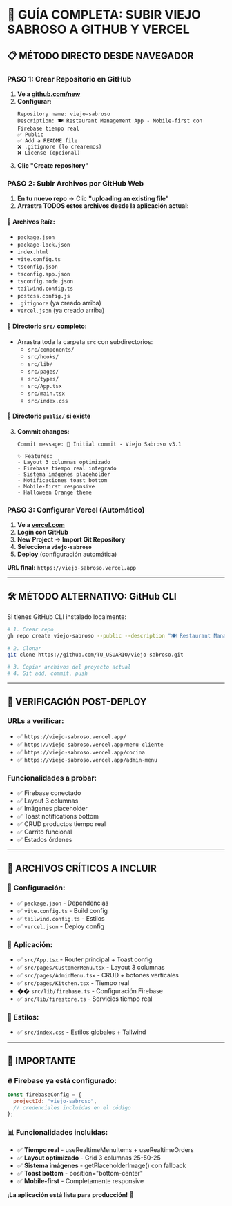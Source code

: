 # 🚀 GUÍA COMPLETA: SUBIR VIEJO SABROSO A GITHUB Y VERCEL

## 📋 **MÉTODO DIRECTO DESDE NAVEGADOR**

### **PASO 1: Crear Repositorio en GitHub**

1. **Ve a [github.com/new](https://github.com/new)**
2. **Configurar:**
   ```
   Repository name: viejo-sabroso
   Description: 🍽️ Restaurant Management App - Mobile-first con Firebase tiempo real
   ✅ Public
   ✅ Add a README file
   ❌ .gitignore (lo crearemos)
   ❌ License (opcional)
   ```
3. **Clic "Create repository"**

### **PASO 2: Subir Archivos por GitHub Web**

1. **En tu nuevo repo** → Clic **"uploading an existing file"**
2. **Arrastra TODOS estos archivos desde la aplicación actual:**

#### **📁 Archivos Raíz:**

- `package.json`
- `package-lock.json`
- `index.html`
- `vite.config.ts`
- `tsconfig.json`
- `tsconfig.app.json`
- `tsconfig.node.json`
- `tailwind.config.ts`
- `postcss.config.js`
- `.gitignore` (ya creado arriba)
- `vercel.json` (ya creado arriba)

#### **📂 Directorio `src/` completo:**

- Arrastra toda la carpeta `src` con subdirectorios:
  - `src/components/`
  - `src/hooks/`
  - `src/lib/`
  - `src/pages/`
  - `src/types/`
  - `src/App.tsx`
  - `src/main.tsx`
  - `src/index.css`

#### **📂 Directorio `public/` si existe**

3. **Commit changes:**

   ```
   Commit message: 🎉 Initial commit - Viejo Sabroso v3.1

   ✨ Features:
   - Layout 3 columnas optimizado
   - Firebase tiempo real integrado
   - Sistema imágenes placeholder
   - Notificaciones toast bottom
   - Mobile-first responsive
   - Halloween Orange theme
   ```

### **PASO 3: Configurar Vercel (Automático)**

1. **Ve a [vercel.com](https://vercel.com)**
2. **Login con GitHub**
3. **New Project** → **Import Git Repository**
4. **Selecciona `viejo-sabroso`**
5. **Deploy** (configuración automática)

**URL final:** `https://viejo-sabroso.vercel.app`

---

## 🛠️ **MÉTODO ALTERNATIVO: GitHub CLI**

Si tienes GitHub CLI instalado localmente:

```bash
# 1. Crear repo
gh repo create viejo-sabroso --public --description "🍽️ Restaurant Management App"

# 2. Clonar
git clone https://github.com/TU_USUARIO/viejo-sabroso.git

# 3. Copiar archivos del proyecto actual
# 4. Git add, commit, push
```

---

## 📱 **VERIFICACIÓN POST-DEPLOY**

### **URLs a verificar:**

- ✅ `https://viejo-sabroso.vercel.app/`
- ✅ `https://viejo-sabroso.vercel.app/menu-cliente`
- ✅ `https://viejo-sabroso.vercel.app/cocina`
- ✅ `https://viejo-sabroso.vercel.app/admin-menu`

### **Funcionalidades a probar:**

- ✅ Firebase conectado
- ✅ Layout 3 columnas
- ✅ Imágenes placeholder
- ✅ Toast notifications bottom
- ✅ CRUD productos tiempo real
- ✅ Carrito funcional
- ✅ Estados órdenes

---

## 🎯 **ARCHIVOS CRÍTICOS A INCLUIR**

### **📄 Configuración:**

- ✅ `package.json` - Dependencias
- ✅ `vite.config.ts` - Build config
- ✅ `tailwind.config.ts` - Estilos
- ✅ `vercel.json` - Deploy config

### **📱 Aplicación:**

- ✅ `src/App.tsx` - Router principal + Toast config
- ✅ `src/pages/CustomerMenu.tsx` - Layout 3 columnas
- ✅ `src/pages/AdminMenu.tsx` - CRUD + botones verticales
- ✅ `src/pages/Kitchen.tsx` - Tiempo real
- �� `src/lib/firebase.ts` - Configuración Firebase
- ✅ `src/lib/firestore.ts` - Servicios tiempo real

### **🎨 Estilos:**

- ✅ `src/index.css` - Estilos globales + Tailwind

---

## 🚨 **IMPORTANTE**

### **🔥 Firebase ya está configurado:**

```javascript
const firebaseConfig = {
  projectId: "viejo-sabroso",
  // credenciales incluidas en el código
};
```

### **📊 Funcionalidades incluidas:**

- ✅ **Tiempo real** - useRealtimeMenuItems + useRealtimeOrders
- ✅ **Layout optimizado** - Grid 3 columnas 25-50-25
- ✅ **Sistema imágenes** - getPlaceholderImage() con fallback
- ✅ **Toast bottom** - position="bottom-center"
- ✅ **Mobile-first** - Completamente responsive

**¡La aplicación está lista para producción!** 🎉
